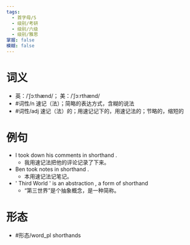 ```yaml
---
tags:
  - 首字母/S
  - 级别/考研
  - 级别/六级
  - 级别/雅思
掌握: false
模糊: false
---
```

# 词义
- 英：/ˈʃɔːthænd/； 美：/ˈʃɔːrthænd/
- #词性/n  速记（法）；简略的表达方式，含糊的说法
- #词性/adj  速记（法）的；用速记记下的，用速记法的；节略的，缩短的
# 例句
- I took down his comments in shorthand .
	- 我用速记法把他的评论记录了下来。
- Ben took notes in shorthand .
	- 本用速记法记笔记。
- ' Third World ' is an abstraction , a form of shorthand
	- “第三世界”是个抽象概念，是一种简称。
# 形态
- #形态/word_pl shorthands

